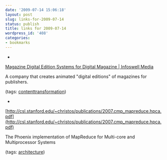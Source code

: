 ```yaml
---
date: '2009-07-14 15:06:18'
layout: post
slug: links-for-2009-07-14
status: publish
title: links for 2009-07-14
wordpress_id: '408'
categories:
- bookmarks
---
```


  * 
                

[Magazine Digital Edition Systems for Digital Magazine | Infoswell Media](http://infoswell.com/digital-editions.php)


                

A company that creates animated "digital editions" of magazines for publishers.


                

(tags: [contenttransformation](http://delicious.com/eob/contenttransformation))


            
  * 
                

[http://csl.stanford.edu/~christos/publications/2007.cmp_mapreduce.hpca.pdf](http://csl.stanford.edu/~christos/publications/2007.cmp_mapreduce.hpca.pdf)


                

The Phoenix implementation of MapReduce for Multi-core and Multiprocessor Systems


                

(tags: [architecture](http://delicious.com/eob/architecture))


            
